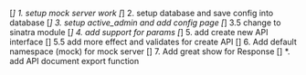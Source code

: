 [*] 1. setup mock server work
[*] 2. setup database and save config into database
[*] 3. setup active_admin and add config page
[*] 3.5 change to sinatra module
[*] 4. add support for params
[*] 5. add create new API interface
[] 5.5 add more effect and validates for create API
[] 6. Add default namespace (mock) for mock server
[] 7. Add great show for Response
[] *. add API document export function
